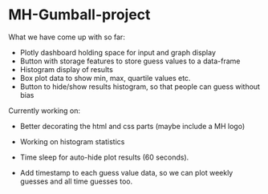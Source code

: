 # MH-Gumball-project

What we have come up with so far:
- Plotly dashboard holding space for input and graph display
- Button with storage features to store guess values to a data-frame
- Histogram display of results
- Box plot data to show min, max, quartile values etc.
- Button to hide/show results histogram, so that people can guess without bias

Currently working on:
- Better decorating the html and css parts (maybe include a MH logo)
- Working on histogram statistics

- Time sleep for auto-hide plot results (60 seconds).
- Add timestamp to each guess value data, so we can plot weekly guesses and all time guesses too.
